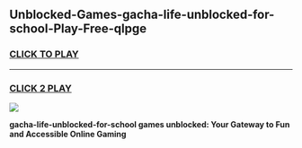 
## Unblocked-Games-gacha-life-unblocked-for-school-Play-Free-qlpge
<h3>
<a href="https://premium76.site?title=gacha-life-unblocked-for-school&ref=20M">CLICK TO PLAY</a></h3>
<hr>

<h3>
<a href="https://premium76.site?title=gacha-life-unblocked-for-school&ref=20M">CLICK 2 PLAY</a>
  
</h3>

<a href="https://premium76.site?title=gacha-life-unblocked-for-school&ref=19M"><img src="https://clearcache.store/games.png"></a>


**gacha-life-unblocked-for-school games unblocked: Your Gateway to Fun and Accessible Online Gaming**
